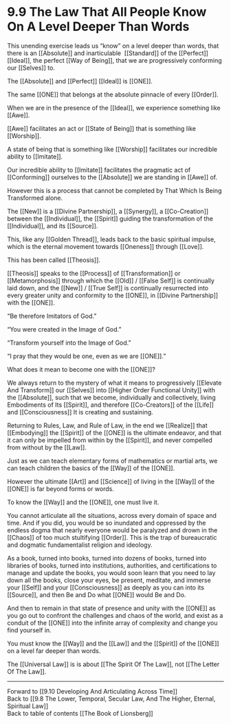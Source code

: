 # 9.9 The Law That All People Know On A Level Deeper Than Words

This unending exercise leads us “know” on a level deeper than words, that there is an [[Absolute]] and inarticulable  [[Standard]] of the [[Perfect]] [[Ideal]], the perfect [[Way of Being]], that we are progressively conforming our [[Selves]] to. 

The [[Absolute]] and [[Perfect]] [[Ideal]] is [[ONE]]. 

The same [[ONE]] that belongs at the absolute pinnacle of every [[Order]].  

When we are in the presence of the [[Ideal]], we experience something like [[Awe]].

[[Awe]] facilitates an act or [[State of Being]] that is something like [[Worship]].

A state of being that is something like [[Worship]] facilitates our incredible ability to [[Imitate]].

Our incredible ability to [[Imitate]] facilitates the pragmatic act of [[Conforming]] ourselves to the [[Absolute]] we are standing in [[Awe]] of. 

However this is a process that cannot be completed by That Which Is Being Transformed alone. 

The [[New]] is a [[Divine Partnership]], a [[Synergy]], a [[Co-Creation]] between the [[Individual]], the [[Spirit]] guiding the transformation of the [[Individual]], and its [[Source]].

This, like any [[Golden Thread]], leads back to the basic spiritual impulse, which is the eternal movement towards [[Oneness]] through [[Love]]. 

This has been called [[Theosis]].

[[Theosis]] speaks to the [[Process]] of [[Transformation]] or [[Metamorphosis]] through which the [[Old]] / [[False Self]] is continually laid down, and the [[New]] / [[True Self]] is continually resurrected into every greater unity and conformity to the [[ONE]], in [[Divine Partnership]] with the [[ONE]].

“Be therefore Imitators of God.”

“You were created in the Image of God.”

“Transform yourself into the Image of God.”

“I pray that they would be one, even as we are [[ONE]].”

What does it mean to become one with the [[ONE]]? 

We always return to the mystery of what it means to progressively [[Elevate And Transform]] our [[Selves]] into [[Higher Order Functional Unity]] with the [[Absolute]], such that we become, individually and collectively, living Embodiments of Its [[Spirit]], and therefore [[Co-Creators]] of the [[Life]] and [[Consciousness]] It is creating and sustaining. 

Returning to Rules, Law, and Rule of Law, in the end we [[Realize]] that [[Embodying]] the [[Spirit]] of the [[ONE]] is the ultimate endeavor, and that it can only be impelled from within by the [[Spirit]], and never compelled from without by the [[Law]]. 

Just as we can teach elementary forms of mathematics or martial arts, we can teach children the basics of the [[Way]] of the [[ONE]].

However the ultimate [[Art]] and [[Science]] of living in the [[Way]] of the [[ONE]] is far beyond forms or words. 

To know the [[Way]] and the [[ONE]], one must live it. 

You cannot articulate all the situations, across every domain of space and time. And if you did, you would be so inundated and oppressed by the endless dogma that nearly everyone would be paralyzed and drown in the [[Chaos]] of too much stultifying [[Order]]. This is the trap of bureaucratic and dogmatic fundamentalist religion and ideology. 

As a book, turned into books, turned into dozens of books, turned into libraries of books, turned into institutions, authorities, and certifications to manage and update the books, you would soon learn that you need to lay down all the books, close your eyes, be present, meditate, and immerse your [[Self]] and your [[Consciousness]] as deeply as you can into its [[Source]], and then Be and Do what [[ONE]] would Be and Do.

And then to remain in that state of presence and unity with the [[ONE]] as you go out to confront the challenges and chaos of the world, and exist as a conduit of the [[ONE]] into the infinite array of complexity and change you find yourself in.

You must know the [[Way]] and the [[Law]] and the [[Spirit]] of the [[ONE]] on a level far deeper than words. 

The [[Universal Law]] is is about [[The Spirit Of The Law]], not [[The Letter Of The Law]].  

___

Forward to [[9.10 Developing And Articulating Across Time]]  
Back to [[9.8 The Lower, Temporal, Secular Law, And The Higher, Eternal, Spiritual Law]]      
Back to table of contents [[The Book of Lionsberg]]  
